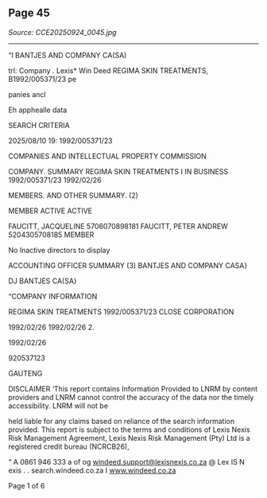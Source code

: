 ## Page 45

*Source: CCE20250924_0045.jpg*

---

“I BANTJES AND COMPANY CA(SA)

trl:
Company . Lexis* Win Deed
REGIMA SKIN TREATMENTS, B1992/005371/23 pe

panies ancl

Eh apphealle data

SEARCH CRITERIA

2025/08/10 19: 1992/005371/23

COMPANIES AND
INTELLECTUAL PROPERTY
COMMISSION

COMPANY. SUMMARY
REGIMA SKIN TREATMENTS I IN BUSINESS
1992/005371/23 1992/02/26

MEMBERS. AND OTHER SUMMARY. (2)

MEMBER ACTIVE
ACTIVE

FAUCITT, JACQUELINE 5706070898181
FAUCITT, PETER ANDREW 5204305708185 MEMBER

No Inactive directors to display

ACCOUNTING OFFICER SUMMARY (3)
BANTJES AND COMPANY CASA}

DJ BANTJES CA(SA}

“COMPANY INFORMATION

REGIMA SKIN TREATMENTS
1992/005371/23 CLOSE CORPORATION

1992/02/26
1992/02/26
2.

1992/02/26

920537123

GAUTENG

DISCLAIMER
‘This report contains Information Provided to LNRM by content providers and LNRM cannot control the accuracy of the data nor the timely accessibility. LNRM will not be

held liable for any claims based on reliance of the search information provided. This report is subject to the terms and conditions of Lexis Nexis Risk Management Agreement,
Lexis Nexis Risk Management (Pty) Ltd is a registered credit bureau (NCRCB26),

“ A 0861 946 333
a of og windeed.support@lexisnexis.co.za
@ Lex IS N exis . . search.windeed.co.za I www.windeed.co.za

Page 1 of 6
